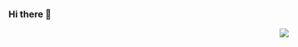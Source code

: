 ### Hi there 👋
<img align="right" src="https://github-readme-stats.vercel.app/api?username=WangDanPeng&show_icons=true">

<!--
**LiuHengyu321/LiuHengyu321** is a ✨ _special_ ✨ repository because its `README.md` (this file) appears on your GitHub profile.

Here are some ideas to get you started:

- 🔭 I’m currently working on ...
- 🌱 I’m currently learning ...
- 👯 I’m looking to collaborate on ...
- 🤔 I’m looking for help with ...
- 💬 Ask me about ...
- 📫 How to reach me: ...
- 😄 Pronouns: ...
- ⚡ Fun fact: ...
-->

